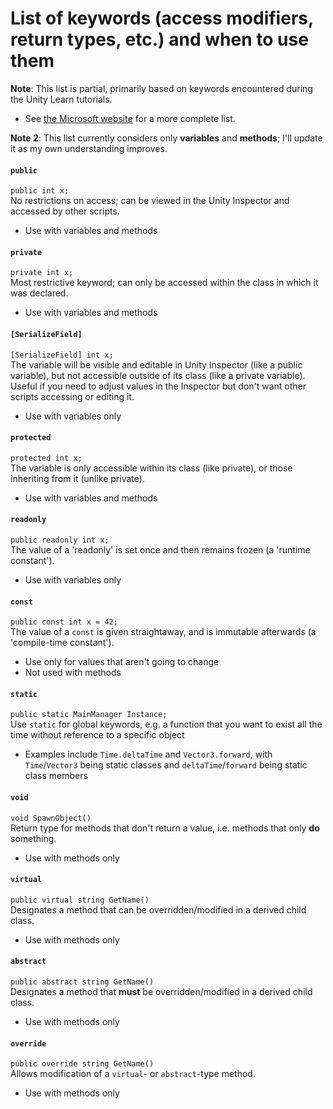 # List of keywords (access modifiers, return types, etc.) and when to use them
**Note**: This list is partial, primarily based on keywords encountered during the Unity Learn tutorials.
* See [the Microsoft website](https://learn.microsoft.com/en-us/dotnet/csharp/language-reference/keywords/) for a more complete list.

**Note 2**: This list currently considers only **variables** and **methods**; I'll update it as my own understanding improves.

#### `public`
`public int x;`  
No restrictions on access; can be viewed in the Unity Inspector and accessed by other scripts.
* Use with variables and methods

#### `private`
`private int x;`  
Most restrictive keyword; can only be accessed within the class in which it was declared.
* Use with variables and methods

#### `[SerializeField]`
`[SerializeField] int x;`  
The variable will be visible and editable in Unity Inspector (like a public variable), but not accessible outside of its class (like a private variable).  
Useful if you need to adjust values in the Inspector but don't want other scripts accessing or editing it.
* Use with variables only

#### `protected`
`protected int x;`  
The variable is only accessible within its class (like private), or those inheriting from it (unlike private).
* Use with variables and methods

#### `readonly`
`public readonly int x;`  
The value of a 'readonly' is set once and then remains frozen (a 'runtime constant').
* Use with variables only

#### `const`
`public const int x = 42;`  
The value of a `const` is given straightaway, and is immutable afterwards (a 'compile-time constant').
* Use only for values that aren't going to change
* Not used with methods

#### `static`
`public static MainManager Instance;`  
Use `static` for global keywords, e.g. a function that you want to exist all the time without reference to a specific object
* Examples include `Time.deltaTime` and `Vector3.forward`, with `Time`/`Vector3` being static classes and `deltaTime`/`forward` being static class members

#### `void`
`void SpawnObject()`  
Return type for methods that don't return a value, i.e. methods that only **do** something.
* Use with methods only

#### `virtual`
`public virtual string GetName()`  
Designates a method that can be overridden/modified in a derived child class.
* Use with methods only

#### `abstract`
`public abstract string GetName()`  
Designates a method that **must** be overridden/modified in a derived child class.
* Use with methods only

#### `override`
`public override string GetName()`  
Allows modification of a `virtual`- or `abstract`-type method.
* Use with methods only